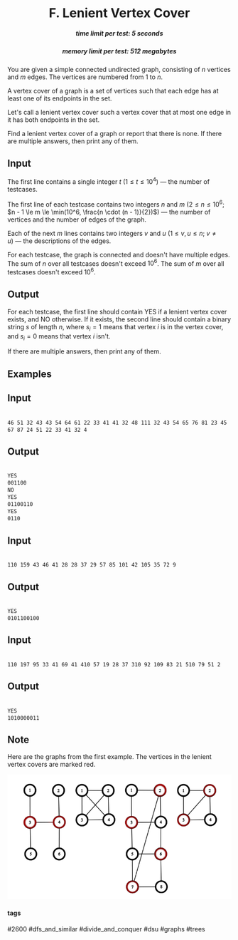 <h1 style='text-align: center;'> F. Lenient Vertex Cover</h1>

<h5 style='text-align: center;'>time limit per test: 5 seconds</h5>
<h5 style='text-align: center;'>memory limit per test: 512 megabytes</h5>

You are given a simple connected undirected graph, consisting of $n$ vertices and $m$ edges. The vertices are numbered from $1$ to $n$.

A vertex cover of a graph is a set of vertices such that each edge has at least one of its endpoints in the set.

Let's call a lenient vertex cover such a vertex cover that at most one edge in it has both endpoints in the set.

Find a lenient vertex cover of a graph or report that there is none. If there are multiple answers, then print any of them.

## Input

The first line contains a single integer $t$ ($1 \le t \le 10^4$) — the number of testcases.

The first line of each testcase contains two integers $n$ and $m$ ($2 \le n \le 10^6$; $n - 1 \le m \le \min(10^6, \frac{n \cdot (n - 1)}{2})$) — the number of vertices and the number of edges of the graph.

Each of the next $m$ lines contains two integers $v$ and $u$ ($1 \le v, u \le n$; $v \neq u$) — the descriptions of the edges.

For each testcase, the graph is connected and doesn't have multiple edges. The sum of $n$ over all testcases doesn't exceed $10^6$. The sum of $m$ over all testcases doesn't exceed $10^6$.

## Output

For each testcase, the first line should contain YES if a lenient vertex cover exists, and NO otherwise. If it exists, the second line should contain a binary string $s$ of length $n$, where $s_i = 1$ means that vertex $i$ is in the vertex cover, and $s_i = 0$ means that vertex $i$ isn't.

If there are multiple answers, then print any of them.

## Examples

## Input


```

46 51 32 43 43 54 64 61 22 33 41 41 32 48 111 32 43 54 65 76 81 23 45 67 87 24 51 22 33 41 32 4
```
## Output


```

YES
001100
NO
YES
01100110
YES
0110

```
## Input


```

110 159 43 46 41 28 28 37 29 57 85 101 42 105 35 72 9
```
## Output


```

YES
0101100100

```
## Input


```

110 197 95 33 41 69 41 410 57 19 28 37 310 92 109 83 21 510 79 51 2
```
## Output


```

YES
1010000011

```
## Note

Here are the graphs from the first example. The vertices in the lenient vertex covers are marked red. 

 ![](images/2cda9b3d051fd70d920652d84716d838f38c38b1.png) 

#### tags 

#2600 #dfs_and_similar #divide_and_conquer #dsu #graphs #trees 